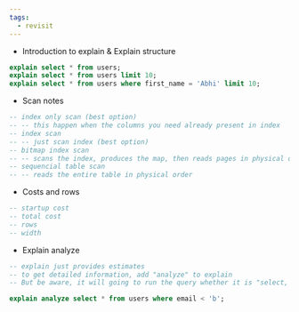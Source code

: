 ```yaml
---
tags:
  - revisit
---
```

- Introduction to explain & Explain structure
```sql
explain select * from users;
explain select * from users limit 10;
explain select * from users where first_name = 'Abhi' limit 10;
```
- Scan notes
```sql
-- index only scan (best option)
-- -- this happen when the columns you need already present in index
-- index scan
-- -- just scan index (best option)
-- bitmap index scan
-- -- scans the index, produces the map, then reads pages in physical order
-- sequencial table scan
-- -- reads the entire table in physical order
```
- Costs and rows
```sql
-- startup cost
-- total cost
-- rows
-- width
```
- Explain analyze
```sql
-- explain just provides estimates
-- to get detailed information, add "analyze" to explain
-- But be aware, it will going to run the query whether it is "select, update, create or delete".

explain analyze select * from users where email < 'b';
```